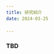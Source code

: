 ```yaml
---
title: 研究紹介
date: 2024-03-25

---
```

### TBD
<!--- comment
#### 半透明材質レンダリングのための適応的サンプリング\
![](../../../assets/images/tvcg2021.png\
)
#### 
<iframe width="267" height="155" src="https://www.youtube.com/embed/3KRsG2pyB0Q" title="casa2018" frameborder="0" allow="accelerometer; autoplay; clipboard-write; encrypted-media; gyroscope; picture-in-picture; web-share" allowfullscreen></iframe>
>
#### 


---
